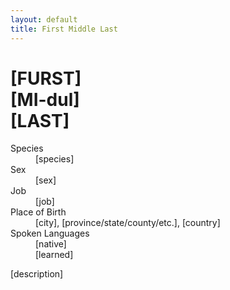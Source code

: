 ```yaml
---
layout: default
title: First Middle Last
---
```

# [FURST]<br>[MI-dul]<br>[LAST]
<dl>
<dt>Species</dt>
<dd>[species]</dd>
<dt>Sex</dt>
<dd>[sex]</dd>
<dt>Job</dt>
<dd>[job]</dd>
<dt>Place of Birth</dt>
<dd>[city], [province/state/county/etc.], [country]</dd>
<dt>Spoken Languages</dt>
<dd>[native]</dd>
<dd>[learned]</dd>
</dl>
[description]